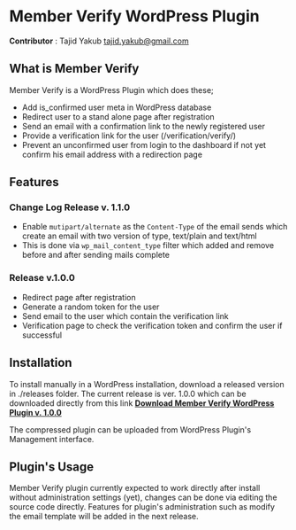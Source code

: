 # Member Verify WordPress Plugin

**Contributor** : Tajid Yakub <tajid.yakub@gmail.com>

## What is Member Verify

Member Verify is a WordPress Plugin which does these;

* Add is_confirmed user meta in WordPress database
* Redirect user to a stand alone page after registration
* Send an email with a confirmation link to the newly registered user
* Provide a verification link for the user (/verification/verify/)
* Prevent an unconfirmed user from login to the dashboard if not yet confirm his email address with a redirection page

## Features

### Change Log Release v. 1.1.0

* Enable `mutipart/alternate` as the `Content-Type` of the email sends which create an email with two version of type, text/plain and text/html
* This is done via `wp_mail_content_type` filter which added and remove before and after sending mails complete

### Release v.1.0.0

* Redirect page after registration
* Generate a random token for the user
* Send email to the user which contain the verification link
* Verification page to check the verification token and confirm the user if successful

## Installation

To install manually in a WordPress installation, download a released version in ./releases folder.
The current release is ver. 1.0.0 which can be downloaded directly from this link **[Download Member Verify WordPress Plugin v. 1.0.0](https://github.com/tajidyakub/member-verify/blob/master/releases/member-verify-current.zip)**

The compressed plugin can be uploaded from WordPress Plugin's Management interface.

## Plugin's Usage

Member Verify plugin currently expected to work directly after install without administration settings (yet), changes can be done via editing the source code directly. Features for plugin's administration such as modify the email template will be added in the next release.

